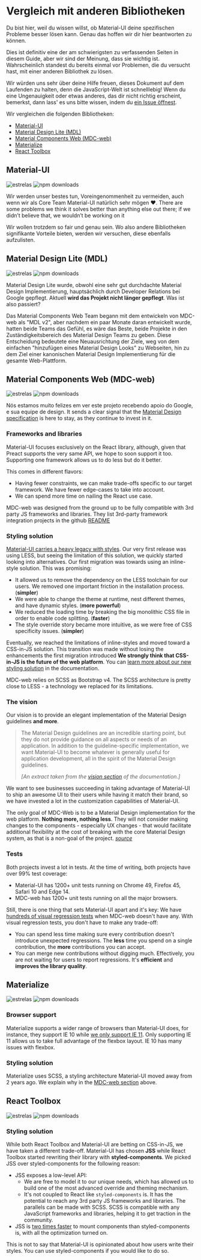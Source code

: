 # Vergleich mit anderen Bibliotheken

<p class="description">Du bist hier, weil du wissen willst, ob Material-UI deine spezifischen Probleme besser lösen kann. Genau das hoffen wir dir hier beantworten zu können.</p>

Dies ist definitiv eine der am schwierigsten zu verfassenden Seiten in diesem Guide, aber wir sind der Meinung, dass sie wichtig ist. Wahrscheinlich standest du bereits einmal vor Problemen, die du versucht hast, mit einer anderen Bibliothek zu lösen.

Wir würden uns sehr über deine Hilfe freuen, dieses Dokument auf dem Laufenden zu halten, denn die JavaScript-Welt ist schnelllebig! Wenn du eine Ungenauigkeit oder etwas anderes, das dir nicht richtig erscheint, bemerkst, dann lass' es uns bitte wissen, indem du [ein Issue öffnest](https://github.com/mui-org/material-ui/issues/new?title=[docs]+Inaccuracy+in+comparison+guide).

Wir vergleichen die folgenden Bibliotheken:

- [Material-UI](#material-ui)
- [Material Design Lite (MDL)](#material-design-lite-mdl)
- [Material Components Web (MDC-web)](#material-components-web-mdc-web)
- [Materialize](#materialize)
- [React Toolbox](#react-toolbox)

## Material-UI

![estrelas](https://img.shields.io/github/stars/mui-org/material-ui.svg?style=social&label=Stars) ![npm downloads](https://img.shields.io/npm/dm/@material-ui/core.svg)

Wir werden unser bestes tun, Voreingenommenheit zu vermeiden, auch wenn wir als Core Team Material-UI natürlich sehr mögen ❤️. There are some problems we think it solves better than anything else out there; if we didn’t believe that, we wouldn’t be working on it

Wir wollen trotzdem so fair und genau sein. Wo also andere Bibliotheken signifikante Vorteile bieten, werden wir versuchen, diese ebenfalls aufzulisten.

## Material Design Lite (MDL)

![estrelas](https://img.shields.io/github/stars/google/material-design-lite.svg?style=social&label=Stars) ![npm downloads](https://img.shields.io/npm/dm/material-design-lite.svg)

Material Design Lite wurde, obwohl eine sehr gut durchdachte Material Design Implementierung, hauptsächlich durch Developer Relations bei Google gepflegt. Aktuell **wird das Projekt nicht länger gepflegt**. Was ist also passiert?

Das Material Components Web Team begann mit dem entwickeln von MDC-web als "MDL v2", aber nachdem ein paar Monate daran entwickelt wurde, hatten beide Teams das Gefühl, es wäre das Beste, beide Projekte in den Zuständigkeitsbereich des Material Design Teams zu geben. Diese Entscheidung bedeutete eine Neuausrichtung der Ziele, weg von dem einfachen "hinzufügen eines Material Design Looks" zu Webseiten, hin zu dem Ziel einer kanonischen Material Design Implementierung für die gesamte Web-Plattform.

## Material Components Web (MDC-web)

![estrelas](https://img.shields.io/github/stars/material-components/material-components-web.svg?style=social&label=Stars) ![npm downloads](https://img.shields.io/npm/dm/material-components-web.svg)

Nós estamos muito felizes em ver este projeto recebendo apoio do Google, e sua equipe de design. It sends a clear signal that the [Material Design specification](https://material.io/design/) is here to stay, as they continue to invest in it.

### Frameworks and libraries

Material-UI focuses exclusively on the React library, although, given that Preact supports the very same API, we hope to soon support it too. Supporting one framework allows us to do less but do it better.

This comes in different flavors:

- Having fewer constraints, we can make trade-offs specific to our target framework. We have fewer edge-cases to take into account.
- We can spend more time on nailing the React use case.

MDC-web was designed from the ground up to be fully compatible with 3rd party JS frameworks and libraries. They list 3rd-party framework integration projects in the github [README](https://github.com/material-components/material-components-web/#material-components-for-the-web)

### Styling solution

[Material-UI carries a heavy legacy with styles](https://github.com/oliviertassinari/a-journey-toward-better-style). Our very first release was using LESS, but seeing the limitation of this solution, we quickly started looking into alternatives. Our first migration was towards using an inline-style solution. This was promising:

- It allowed us to remove the dependency on the LESS toolchain for our users. We removed one important friction in the installation process. (**simpler**)
- We were able to change the theme at runtime, nest different themes, and have dynamic styles. (**more powerful**)
- We reduced the loading time by breaking the big monolithic CSS file in order to enable code splitting. (**faster**)
- The style override story became more intuitive, as we were free of CSS specificity issues. (**simpler**)

Eventually, we reached the limitations of inline-styles and moved toward a CSS-in-JS solution. This transition was made without losing the enhancements the first migration introduced **We strongly think that CSS-in-JS is the future of the web platform**. You can [learn more about our new styling solution](/customization/css-in-js/) in the documentation.

MDC-web relies on SCSS as Bootstrap v4. The SCSS architecture is pretty close to LESS - a technology we replaced for its limitations.

### The vision

Our vision is to provide an elegant implementation of the Material Design guidelines **and more**.

> The Material Design guidelines are an incredible starting point, but they do not provide guidance on all aspects or needs of an application. In addition to the guideline-specific implementation, we want Material-UI to become whatever is generally useful for application development, all in the spirit of the Material Design guidelines.
> 
> *[An extract taken from the [vision section](/discover-more/vision/) of the documentation.]*

We want to see businesses succeeding in taking advantage of Material-UI to ship an awesome UI to their users while having it match their brand, so we have invested a lot in the customization capabilities of Material-UI.

The only goal of MDC-Web is to be a Material Design implementation for the web platform. **Nothing more, nothing less**. They will not consider making changes to the components - especially UX changes - that would facilitate additional flexibility at the cost of breaking with the core Material Design system, as that is a non-goal of the project. *[source](https://github.com/mui-org/material-ui/issues/6799#issuecomment-299925174)*

### Tests

Both projects invest a lot in tests. At the time of writing, both projects have over 99% test coverage:

- Material-UI has 1200+ unit tests running on Chrome 49, Firefox 45, Safari 10 and Edge 14.
- MDC-web has 1200+ unit tests running on all the major browsers.

Still, there is one thing that sets Material-UI apart and it's key: We have [hundreds of visual regression tests](https://www.argos-ci.com/mui-org/material-ui) when MDC-web doesn't have any. With visual regression tests, you don't have to make any trade-off:

- You can spend less time making sure every contribution doesn't introduce unexpected regressions. The **less** time you spend on a single contribution, the **more** contributions you can accept.
- You can merge new contributions without digging much. Effectively, you are not waiting for users to report regressions. It's **efficient** and **improves the library quality**.

## Materialize

![estrelas](https://img.shields.io/github/stars/Dogfalo/materialize.svg?style=social&label=Stars) ![npm downloads](https://img.shields.io/npm/dm/materialize-css.svg)

### Browser support

Materialize supports a wider range of browsers than Material-UI does, for instance, they support IE 10 while [we only support IE 11](/getting-started/supported-platforms/). Only supporting IE 11 allows us to take full advantage of the flexbox layout. IE 10 has many issues with flexbox.

### Styling solution

Materialize uses SCSS, a styling architecture Material-UI moved away from 2 years ago. We explain why in the [MDC-web section](#styling-solution) above.

## React Toolbox

![estrelas](https://img.shields.io/github/stars/react-toolbox/react-toolbox.svg?style=social&label=Stars) ![npm downloads](https://img.shields.io/npm/dm/react-toolbox.svg)

### Styling solution

While both React Toolbox and Material-UI are betting on CSS-in-JS, we have taken a different trade-off. Material-UI has chosen **JSS** while React Toolbox started rewriting their library with **styled-components**. We picked JSS over styled-components for the following reason:

- JSS exposes a low-level API: 
  - We are free to model it to our unique needs, which has allowed us to build one of the most advanced override and theming mechanism.
  - It's not coupled to React like `styled-components` is. It has the potential to reach any 3rd party JS frameworks and libraries. The parallels can be made with SCSS. SCSS is compatible with any JavaScript frameworks and libraries, helping it to get traction in the community.
- JSS is [two times faster](https://github.com/A-gambit/CSS-IN-JS-Benchmarks/blob/master/RESULT.md) to mount components than styled-components is, with all the optimization turned on.

This is not to say that Material-UI is opinionated about how users write their styles. You can use styled-components if you would like to do so.